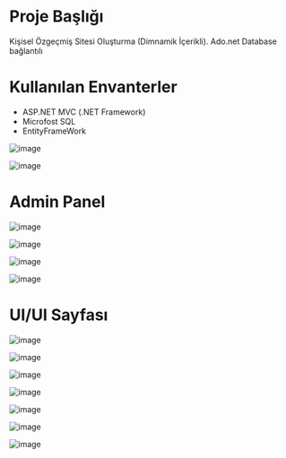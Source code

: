 <h1 class=align-center>Proje Başlığı</h1>

Kişisel Özgeçmiş Sitesi Oluşturma (Dimnamik İçerikli). Ado.net Database bağlantılı
<br />
<h1 class=align-center>Kullanılan Envanterler</h1>

- ASP.NET MVC (.NET Framework)
- Microfost SQL
- EntityFrameWork


![image](https://github.com/meminyilmaz/Devfolio/assets/93513848/4b4a773d-ed36-4c40-be8b-da358abb031c)

![image](https://github.com/meminyilmaz/Devfolio/assets/93513848/fe9205ff-fc9f-4366-b4a4-e2f4ca222cd5)

<h1 class=align-center>Admin Panel</h1>

![image](https://github.com/meminyilmaz/Devfolio/assets/93513848/4695ec11-efb9-4469-b4d6-6fffcc13cc0f)

![image](https://github.com/meminyilmaz/Devfolio/assets/93513848/683302e1-6020-4096-bfa6-12f6a3f28a43)

![image](https://github.com/meminyilmaz/Devfolio/assets/93513848/f476aa8c-4695-47c1-9233-d63436a98d42)

![image](https://github.com/meminyilmaz/Devfolio/assets/93513848/65ef9637-ecf3-425d-9ba8-23fa668c3479)

<h1 class=align-center>UI/UI Sayfası</h1>

![image](https://github.com/meminyilmaz/Devfolio/assets/93513848/10b63ff0-27db-4116-b515-2ce76714df60)

![image](https://github.com/meminyilmaz/Devfolio/assets/93513848/5609edfc-3d20-4be8-ad21-69d8c313da49)

![image](https://github.com/meminyilmaz/Devfolio/assets/93513848/4124894e-ebfb-4b55-b7ed-6e3b57f388bd)

![image](https://github.com/meminyilmaz/Devfolio/assets/93513848/2a6dcdad-6647-4989-939b-9c523c15befb)

![image](https://github.com/meminyilmaz/Devfolio/assets/93513848/91d65de2-17b3-4008-845d-db355ca7f53f)

![image](https://github.com/meminyilmaz/Devfolio/assets/93513848/c744560a-5457-4692-81b6-6ff7fd0c202f)

![image](https://github.com/meminyilmaz/Devfolio/assets/93513848/b88f4874-b1ec-43d9-ade7-aad6a75c3af5)
